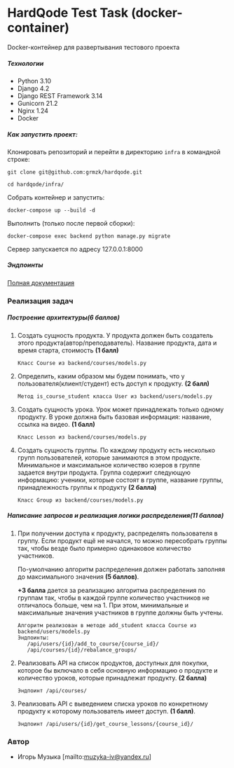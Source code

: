 # HardQode Test Task (docker-container)
Docker-контейнер для развертывания тестового проекта

##### Технологии
- Python 3.10
- Django 4.2
- Django REST Framework 3.14
- Gunicorn 21.2
- Nginx 1.24                                                                     
- Docker

##### Как запустить проект:

Клонировать репозиторий и перейти в директорию `infra` в командной строке:

```
git clone git@github.com:grmzk/hardqode.git
```

```
cd hardqode/infra/
```

Собрать контейнер и запустить:

```
docker-compose up --build -d
```

Выполнить (только после первой сборки):

```
docker-compose exec backend python manage.py migrate
```

Сервер запускается по адресу 127.0.0.1:8000

##### Эндпоинты

[Полная документация](http://127.0.0.1:8000/api/docs/)

### Реализация задач

##### **Построение архитектуры(6 баллов)**

1. Создать сущность продукта. У продукта должен быть создатель этого продукта(автор/преподаватель). Название продукта, дата и время старта, стоимость **(1 балл)**
    ```
    Класс Course из backend/courses/models.py
    ```
2. Определить, каким образом мы будем понимать, что у пользователя(клиент/студент) есть доступ к продукту. **(2 балл)**
    ```
    Метод is_course_student класса User из backend/users/models.py
    ```
3. Создать сущность урока. Урок может принадлежать только одному продукту. В уроке должна быть базовая информация: название, ссылка на видео. **(1 балл)**
   ```
   Класс Lesson из backend/courses/models.py
   ```
4. Создать сущность группы. По каждому продукту есть несколько групп пользователей, которые занимаются в этом продукте. Минимальное и максимальное количество юзеров в группе задается внутри продукта. Группа содержит следующую информацию: ученики, которые состоят в группе, название группы, принадлежность группы к продукту **(2 балла)**
   ```
   Класс Group из backend/courses/models.py
   ```

##### **Написание запросов и реализация логики распределения(11 баллов)**

1. При получении доступа к продукту, распределять пользователя в группу. Если продукт ещё не начался, то можно пересобрать группы так, чтобы везде было примерно одинаковое количество участников.
    
    По-умолчанию алгоритм распределения должен работать заполняя до максимального значения **(5 баллов)**.
    
    **+3 балла** дается за реализацию алгоритма распределения по группам так, чтобы в каждой группе количество участников не отличалось больше, чем на 1. При этом, минимальные и максимальные значения участников в группе должны быть учтены.
   ```
   Алгоритм реализован в методе add_student класса Course из backend/users/models.py
   Эндпоинты:
      /api/users/{id}/add_to_course/{course_id}/
      /api/courses/{id}/rebalance_groups/
   ```
2. Реализовать API на список продуктов, доступных для покупки, которое бы включало в себя основную информацию о продукте и количество уроков, которые принадлежат продукту. **(2 балла)**
   ```
   Эндпоинт /api/courses/
   ```
3. Реализовать API с выведением списка уроков по конкретному продукту к которому пользователь имеет доступ. **(1 балл)**.
   ```
   Эндпоинт /api/users/{id}/get_course_lessons/{course_id}/
   ```

### Автор
- Игорь Музыка [mailto:muzyka-iv@yandex.ru]
